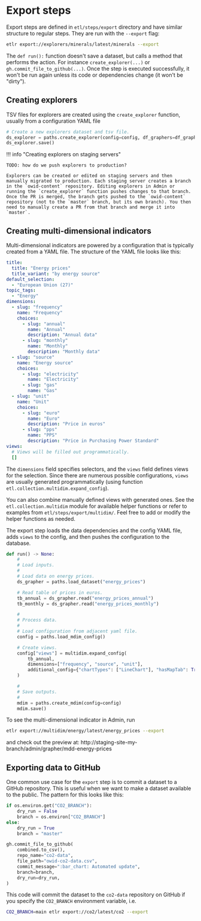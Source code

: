 # Export steps

Export steps are defined in `etl/steps/export` directory and have similar structure to regular steps. They are run with the `--export` flag:

```bash
etlr export://explorers/minerals/latest/minerals --export
```

The `def run():` function doesn't save a dataset, but calls a method that performs the action. For instance `create_explorer(...)` or `gh.commit_file_to_github(...)`. Once the step is executed successfully, it won't be run again unless its code or dependencies change (it won't be "dirty").

## Creating explorers

TSV files for explorers are created using the `create_explorer` function, usually from a configuration YAML file

```py
# Create a new explorers dataset and tsv file.
ds_explorer = paths.create_explorer(config=config, df_graphers=df_graphers)
ds_explorer.save()
```

!!! info "Creating explorers on staging servers"

    TODO: how do we push explorers to production?

    Explorers can be created or edited on staging servers and then manually migrated to production. Each staging server creates a branch in the `owid-content` repository. Editing explorers in Admin or running the `create_explorer` function pushes changes to that branch. Once the PR is merged, the branch gets pushed to the `owid-content` repository (not to the `master` branch, but its own branch). You then need to manually create a PR from that branch and merge it into `master`.


## Creating multi-dimensional indicators

Multi-dimensional indicators are powered by a configuration that is typically created from a YAML file. The structure of the YAML file looks like this:

```yaml title="etl/steps/export/multidim/energy/latest/energy_prices.yaml"
title:
  title: "Energy prices"
  title_variant: "by energy source"
default_selection:
  - "European Union (27)"
topic_tags:
  - "Energy"
dimensions:
  - slug: "frequency"
    name: "Frequency"
    choices:
      - slug: "annual"
        name: "Annual"
        description: "Annual data"
      - slug: "monthly"
        name: "Monthly"
        description: "Monthly data"
  - slug: "source"
    name: "Energy source"
    choices:
      - slug: "electricity"
        name: "Electricity"
      - slug: "gas"
        name: "Gas"
  - slug: "unit"
    name: "Unit"
    choices:
      - slug: "euro"
        name: "Euro"
        description: "Price in euros"
      - slug: "pps"
        name: "PPS"
        description: "Price in Purchasing Power Standard"
views:
  # Views will be filled out programmatically.
  []

```

The `dimensions` field specifies selectors, and the `views` field defines views for the selection. Since there are numerous possible configurations, `views` are usually generated programmatically (using function `etl.collection.multidim.expand_config`).

You can also combine manually defined views with generated ones. See the `etl.collection.multidim` module for available helper functions or refer to examples from `etl/steps/export/multidim/`. Feel free to add or modify the helper functions as needed.

The export step loads the data dependencies and the config YAML file, adds `views` to the config, and then pushes the configuration to the database.

```python title="etl/steps/export/multidim/energy/latest/energy_prices.py"
def run() -> None:
    #
    # Load inputs.
    #
    # Load data on energy prices.
    ds_grapher = paths.load_dataset("energy_prices")

    # Read table of prices in euros.
    tb_annual = ds_grapher.read("energy_prices_annual")
    tb_monthly = ds_grapher.read("energy_prices_monthly")

    #
    # Process data.
    #
    # Load configuration from adjacent yaml file.
    config = paths.load_mdim_config()

    # Create views.
    config["views"] = multidim.expand_config(
        tb_annual,
        dimensions=["frequency", "source", "unit"],
        additional_config={"chartTypes": ["LineChart"], "hasMapTab": True, "tab": "map"},
    )

    #
    # Save outputs.
    #
    mdim = paths.create_mdim(config=config)
    mdim.save()

```

To see the multi-dimensional indicator in Admin, run

```bash
etlr export://multidim/energy/latest/energy_prices --export
```

and check out the preview at: http://staging-site-my-branch/admin/grapher/mdd-energy-prices


## Exporting data to GitHub

One common use case for the `export` step is to commit a dataset to a GitHub repository. This is useful when we want to make a dataset available to the public. The pattern for this looks like this:

```python
if os.environ.get("CO2_BRANCH"):
    dry_run = False
    branch = os.environ["CO2_BRANCH"]
else:
    dry_run = True
    branch = "master"

gh.commit_file_to_github(
    combined.to_csv(),
    repo_name="co2-data",
    file_path="owid-co2-data.csv",
    commit_message=":bar_chart: Automated update",
    branch=branch,
    dry_run=dry_run,
)
```

This code will commit the dataset to the `co2-data` repository on GitHub if you specify the `CO2_BRANCH` environment variable, i.e.

```bash
CO2_BRANCH=main etlr export://co2/latest/co2 --export
```
